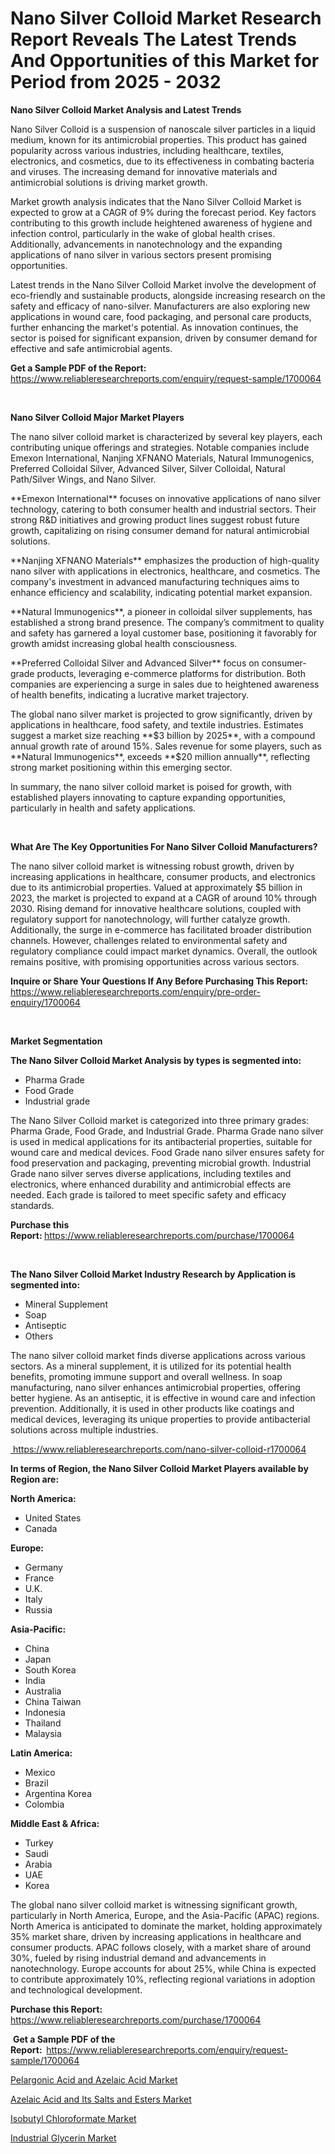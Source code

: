 <p><h1>Nano Silver Colloid Market Research Report Reveals The Latest Trends And Opportunities of this Market for Period from 2025 - 2032</h1></p><p><strong>Nano Silver Colloid Market Analysis and Latest Trends</strong></p>
<p><p>Nano Silver Colloid is a suspension of nanoscale silver particles in a liquid medium, known for its antimicrobial properties. This product has gained popularity across various industries, including healthcare, textiles, electronics, and cosmetics, due to its effectiveness in combating bacteria and viruses. The increasing demand for innovative materials and antimicrobial solutions is driving market growth.</p><p>Market growth analysis indicates that the Nano Silver Colloid Market is expected to grow at a CAGR of 9% during the forecast period. Key factors contributing to this growth include heightened awareness of hygiene and infection control, particularly in the wake of global health crises. Additionally, advancements in nanotechnology and the expanding applications of nano silver in various sectors present promising opportunities.</p><p>Latest trends in the Nano Silver Colloid Market involve the development of eco-friendly and sustainable products, alongside increasing research on the safety and efficacy of nano-silver. Manufacturers are also exploring new applications in wound care, food packaging, and personal care products, further enhancing the market's potential. As innovation continues, the sector is poised for significant expansion, driven by consumer demand for effective and safe antimicrobial agents.</p></p>
<p><strong>Get a Sample PDF of the Report:&nbsp;</strong> <a href="https://www.reliableresearchreports.com/enquiry/request-sample/1700064?utm_campaign=11&utm_medium=2&utm_source=Github&utm_content=ia&utm_term=09012025&utm_id=nano-silver-colloid">https://www.reliableresearchreports.com/enquiry/request-sample/1700064</a></p>
<p>&nbsp;</p>
<p><strong>Nano Silver Colloid Major Market Players</strong></p>
<p><p>The nano silver colloid market is characterized by several key players, each contributing unique offerings and strategies. Notable companies include Emexon International, Nanjing XFNANO Materials, Natural Immunogenics, Preferred Colloidal Silver, Advanced Silver, Silver Colloidal, Natural Path/Silver Wings, and Nano Silver.</p><p>**Emexon International** focuses on innovative applications of nano silver technology, catering to both consumer health and industrial sectors. Their strong R&D initiatives and growing product lines suggest robust future growth, capitalizing on rising consumer demand for natural antimicrobial solutions.</p><p>**Nanjing XFNANO Materials** emphasizes the production of high-quality nano silver with applications in electronics, healthcare, and cosmetics. The company's investment in advanced manufacturing techniques aims to enhance efficiency and scalability, indicating potential market expansion.</p><p>**Natural Immunogenics**, a pioneer in colloidal silver supplements, has established a strong brand presence. The company’s commitment to quality and safety has garnered a loyal customer base, positioning it favorably for growth amidst increasing global health consciousness.</p><p>**Preferred Colloidal Silver and Advanced Silver** focus on consumer-grade products, leveraging e-commerce platforms for distribution. Both companies are experiencing a surge in sales due to heightened awareness of health benefits, indicating a lucrative market trajectory.</p><p>The global nano silver market is projected to grow significantly, driven by applications in healthcare, food safety, and textile industries. Estimates suggest a market size reaching **$3 billion by 2025**, with a compound annual growth rate of around 15%. Sales revenue for some players, such as **Natural Immunogenics**, exceeds **$20 million annually**, reflecting strong market positioning within this emerging sector. </p><p>In summary, the nano silver colloid market is poised for growth, with established players innovating to capture expanding opportunities, particularly in health and safety applications.</p></p>
<p>&nbsp;</p>
<p><strong>What Are The Key Opportunities For Nano Silver Colloid Manufacturers?</strong></p>
<p><p>The nano silver colloid market is witnessing robust growth, driven by increasing applications in healthcare, consumer products, and electronics due to its antimicrobial properties. Valued at approximately $5 billion in 2023, the market is projected to expand at a CAGR of around 10% through 2030. Rising demand for innovative healthcare solutions, coupled with regulatory support for nanotechnology, will further catalyze growth. Additionally, the surge in e-commerce has facilitated broader distribution channels. However, challenges related to environmental safety and regulatory compliance could impact market dynamics. Overall, the outlook remains positive, with promising opportunities across various sectors.</p></p>
<p><strong>Inquire or Share Your Questions If Any Before Purchasing This Report:</strong> <a href="https://www.reliableresearchreports.com/enquiry/pre-order-enquiry/1700064?utm_campaign=11&utm_medium=2&utm_source=Github&utm_content=ia&utm_term=09012025&utm_id=nano-silver-colloid">https://www.reliableresearchreports.com/enquiry/pre-order-enquiry/1700064</a></p>
<p>&nbsp;</p>
<p><strong>Market Segmentation</strong></p>
<p><strong>The Nano Silver Colloid Market Analysis by types is segmented into:</strong></p>
<p><ul><li>Pharma Grade</li><li>Food Grade</li><li>Industrial grade</li></ul></p>
<p><p>The Nano Silver Colloid market is categorized into three primary grades: Pharma Grade, Food Grade, and Industrial Grade. Pharma Grade nano silver is used in medical applications for its antibacterial properties, suitable for wound care and medical devices. Food Grade nano silver ensures safety for food preservation and packaging, preventing microbial growth. Industrial Grade nano silver serves diverse applications, including textiles and electronics, where enhanced durability and antimicrobial effects are needed. Each grade is tailored to meet specific safety and efficacy standards.</p></p>
<p><strong>Purchase this Report:&nbsp;</strong><a href="https://www.reliableresearchreports.com/purchase/1700064?utm_campaign=11&utm_medium=2&utm_source=Github&utm_content=ia&utm_term=09012025&utm_id=nano-silver-colloid">https://www.reliableresearchreports.com/purchase/1700064</a></p>
<p>&nbsp;</p>
<p><strong>The Nano Silver Colloid Market Industry Research by Application is segmented into:</strong></p>
<p><ul><li>Mineral Supplement</li><li>Soap</li><li>Antiseptic</li><li>Others</li></ul></p>
<p><p>The nano silver colloid market finds diverse applications across various sectors. As a mineral supplement, it is utilized for its potential health benefits, promoting immune support and overall wellness. In soap manufacturing, nano silver enhances antimicrobial properties, offering better hygiene. As an antiseptic, it is effective in wound care and infection prevention. Additionally, it is used in other products like coatings and medical devices, leveraging its unique properties to provide antibacterial solutions across multiple industries.</p></p>
<p><a href="https://www.reliableresearchreports.com/nano-silver-colloid-r1700064?utm_campaign=11&utm_medium=2&utm_source=Github&utm_content=ia&utm_term=09012025&utm_id=nano-silver-colloid">&nbsp;https://www.reliableresearchreports.com/nano-silver-colloid-r1700064</a></p>
<p><strong>In terms of Region, the Nano Silver Colloid Market Players available by Region are:</strong></p>
<p>
    <p> <strong> North America: </strong>
        <ul>
            <li>United States</li>
            <li>Canada</li>
        </ul>
        </p> 
    <p> <strong> Europe: </strong>
        <ul>
            <li>Germany</li>
            <li>France</li>
            <li>U.K.</li>
            <li>Italy</li>
            <li>Russia</li>
        </ul>
        </p> 
    <p> <strong> Asia-Pacific: </strong>
        <ul>
            <li>China</li>
            <li>Japan</li>
            <li>South Korea</li>
            <li>India</li>
            <li>Australia</li>
            <li>China Taiwan</li>
            <li>Indonesia</li>
            <li>Thailand</li>
            <li>Malaysia</li>
        </ul>
        </p> 
    <p> <strong> Latin America: </strong>
        <ul>
            <li>Mexico</li>
            <li>Brazil</li>
            <li>Argentina Korea</li>
            <li>Colombia</li>
        </ul>
        </p> 
    <p> <strong> Middle East & Africa: </strong>
        <ul>
            <li>Turkey</li>
            <li>Saudi</li>
            <li>Arabia</li>
            <li>UAE</li>
            <li>Korea</li>
        </ul>
    </p>
    </p>
<p><p>The global nano silver colloid market is witnessing significant growth, particularly in North America, Europe, and the Asia-Pacific (APAC) regions. North America is anticipated to dominate the market, holding approximately 35% market share, driven by increasing applications in healthcare and consumer products. APAC follows closely, with a market share of around 30%, fueled by rising industrial demand and advancements in nanotechnology. Europe accounts for about 25%, while China is expected to contribute approximately 10%, reflecting regional variations in adoption and technological development.</p></p>
<p><strong>Purchase this Report: </strong><a href="https://www.reliableresearchreports.com/purchase/1700064?utm_campaign=11&utm_medium=2&utm_source=Github&utm_content=ia&utm_term=09012025&utm_id=nano-silver-colloid">https://www.reliableresearchreports.com/purchase/1700064</a></p>
<p>&nbsp;<strong>Get a Sample PDF of the Report:&nbsp;&nbsp;</strong><a href="https://www.reliableresearchreports.com/enquiry/request-sample/1700064?utm_campaign=11&utm_medium=2&utm_source=Github&utm_content=ia&utm_term=09012025&utm_id=nano-silver-colloid">https://www.reliableresearchreports.com/enquiry/request-sample/1700064</a></p>
<p><strong></strong></p>
<p><p><a href="https://github.com/stillsfloria19981/Market-Research-Report-List-1/blob/main/pelargonic-acid-and-azelaic-acid-market.md?utm_campaign=11&utm_medium=2&utm_source=Github&utm_content=ia&utm_term=09012025&utm_id=nano-silver-colloid">Pelargonic Acid and Azelaic Acid Market</a></p><p><a href="https://github.com/gukenneth26571/Market-Research-Report-List-1/blob/main/azelaic-acid-and-its-salts-and-esters-market.md?utm_campaign=11&utm_medium=2&utm_source=Github&utm_content=ia&utm_term=09012025&utm_id=nano-silver-colloid">Azelaic Acid and Its Salts and Esters Market</a></p><p><a href="https://github.com/triattwood9919/Market-Research-Report-List-1/blob/main/isobutyl-chloroformate-market.md?utm_campaign=11&utm_medium=2&utm_source=Github&utm_content=ia&utm_term=09012025&utm_id=nano-silver-colloid">Isobutyl Chloroformate Market</a></p><p><a href="https://github.com/ChiragRp1/Market-Research-Report-List-7/blob/main/industrial-glycerin-market.md?utm_campaign=11&utm_medium=2&utm_source=Github&utm_content=ia&utm_term=09012025&utm_id=nano-silver-colloid">Industrial Glycerin Market</a></p></p>